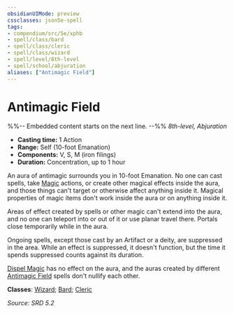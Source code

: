 ```yaml
---
obsidianUIMode: preview
cssclasses: json5e-spell
tags:
- compendium/src/5e/xphb
- spell/class/bard
- spell/class/cleric
- spell/class/wizard
- spell/level/8th-level
- spell/school/abjuration
aliases: ["Antimagic Field"]
---
```

# Antimagic Field
%%-- Embedded content starts on the next line. --%%
*8th-level, Abjuration*  

- **Casting time:** 1 Action
- **Range:** Self (10-foot Emanation)
- **Components:** V, S, M (iron filings)
- **Duration:** Concentration, up to 1 hour

An aura of antimagic surrounds you in 10-foot Emanation. No one can cast spells, take [Magic](actions.md#Magic) actions, or create other magical effects inside the aura, and those things can't target or otherwise affect anything inside it. Magical properties of magic items don't work inside the aura or on anything inside it.

Areas of effect created by spells or other magic can't extend into the aura, and no one can teleport into or out of it or use planar travel there. Portals close temporarily while in the aura.

Ongoing spells, except those cast by an Artifact or a deity, are suppressed in the area. While an effect is suppressed, it doesn't function, but the time it spends suppressed counts against its duration.

[Dispel Magic](dispel-magic-xphb.md) has no effect on the aura, and the auras created by different [Antimagic Field](antimagic-field-xphb.md) spells don't nullify each other.

**Classes**: [Wizard](list-spells-classes-wizard.md); [Bard](list-spells-classes-bard.md); [Cleric](list-spells-classes-cleric.md)

*Source: SRD 5.2*